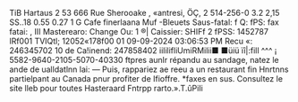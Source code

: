 TiB Hartaus 2 53 666 Rue Sherooake , «antresi, ÖÇ, 2 514-256-0 3.2 2,15 SS..18 0.55 0.27 1 G Cafe finerlaana Muf -Bleuets Saus-fatal: f Q: fPS: fax fatai: , III Masterearo: Change Ou: 1 ®| Caissier: SHIFf 2 fPSS: 1452787 lRf001 TVIQtl; 12052«178f00 01 09-09-2024 03:06:53 PM Recu «: 246345702 10 de Ca!inend: 247858402 iililifliUmiRMilii■ ■üiü ïî|:fill ^^^ ¡ 5582-9640-2105-5070-40330 ftpres aunlr répandu au sandage, natez le ande de ualldatlnn lai: — Puis, rappariez ae reeu a un restaurant fin Hnrtnns partielpant au Canada pnur profiter de Ifioffre. *faxes en sus. Consultez le site lleb pour toutes Hasteraard Fntrpp rarto.».T.ûPiIi